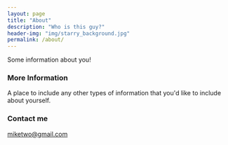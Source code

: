 ```yaml
---
layout: page
title: "About"
description: "Who is this guy?"
header-img: "img/starry_background.jpg"
permalink: /about/
---
```


Some information about you!

### More Information

A place to include any other types of information that you'd like to include about yourself.

### Contact me

[miketwo@gmail.com](mailto:miketwo@gmail.com)
